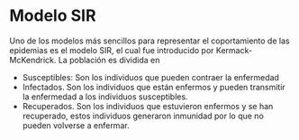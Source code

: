 # Modelo SIR
Uno de  los modelos más sencillos para representar el coportamiento de las epidemias es el modelo SIR, el cual fue introducido por Kermack-McKendrick.
La población es dividida en 
- Susceptibles: Son los individuos que pueden contraer la enfermedad 
- Infectados. Son los individuos que están enfermos y pueden transmitir la enfermedad a los individuos susceptibles. 
- Recuperados. Son los individuos que estuvieron enfermos y se han recuperado, estos individuos generaron inmunidad por lo que no pueden volverse a enfermar.

 

<!--stackedit_data:
eyJoaXN0b3J5IjpbNDEwMTUzMjUyXX0=
-->